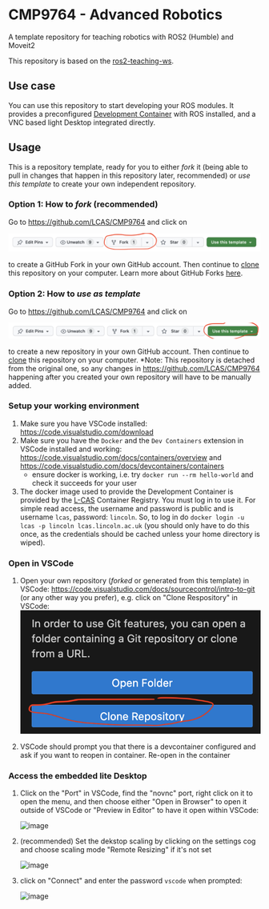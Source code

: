 # CMP9764 - Advanced Robotics
A template repository for teaching robotics with ROS2 (Humble) and Moveit2

This repository is based on the [ros2-teaching-ws](https://github.com/lcas/ros2-teaching-ws).

## Use case

You can use this repository to start developing your ROS modules. It provides a preconfigured [Development Container](https://containers.dev/) with ROS installed, and a VNC based light Desktop integrated directly.

## Usage

This is a repository template, ready for you to either *fork* it (being able to pull in changes that happen in this repository later, recommended) or *use this template* to create your own independent repository.

### Option 1: How to *fork* (recommended)

Go to https://github.com/LCAS/CMP9764 and click on 

![Fork](.assets/fork.png) 

to create a GitHub Fork in your own GitHub account. Then continue to [clone](https://docs.github.com/en/repositories/creating-and-managing-repositories/cloning-a-repository) this repository on your computer. Learn more about GitHub Forks [here](https://docs.github.com/en/pull-requests/collaborating-with-pull-requests/working-with-forks/fork-a-repo).

### Option 2: How to *use as template*

Go to https://github.com/LCAS/CMP9764 and click on 

![usetemplate](.assets/usetemplate.png)

to create a new repository in your own GitHub account. Then continue to [clone](https://docs.github.com/en/repositories/creating-and-managing-repositories/cloning-a-repository) this repository on your computer. *Note: This repository is detached from the original one, so any changes in https://github.com/LCAS/CMP9764 happening after you created your own repository will have to be manually added.


### Setup your working environment

1. Make sure you have VSCode installed: https://code.visualstudio.com/download
2. Make sure you have the `Docker` and the `Dev Containers` extension in VSCode installed and working: https://code.visualstudio.com/docs/containers/overview and https://code.visualstudio.com/docs/devcontainers/containers
    * ensure docker is working, i.e. try `docker run --rm hello-world` and check it succeeds for your user
3. The docker image used to provide the Development Container is provided by the [L-CAS](https://lcas.lincoln.ac.uk) Container Registry. You must log in to use it. For simple read access, the username and password is public and is username `lcas`, password: `lincoln`. So, to log in do `docker login -u lcas -p lincoln lcas.lincoln.ac.uk` (you should only have to do this once, as the credentials should be cached unless your home directory is wiped).

### Open in VSCode

1. Open your own repository (*forked* or generated from this template) in VSCode: https://code.visualstudio.com/docs/sourcecontrol/intro-to-git (or any other way you prefer), e.g. click on "Clone Respository" in VSCode:
    ![Alt text](.assets/clone.png)

2. VSCode should prompt you that there is a devcontainer configured and ask if you want to reopen in container. Re-open in the container

### Access the embedded lite Desktop

1. Click on the "Port" in VSCode, find the "novnc" port, right click on it to open the menu, and then choose either "Open in Browser" to open it outside of VSCode or "Preview in Editor" to have it open within VSCode:

   <img width="735" alt="image" src="https://github.com/LCAS/ros2-teaching-ws/assets/1153084/2b0bdfa9-07ea-4238-a0b9-dd2dc8f4c111">

2. (recommended) Set the dekstop scaling by clicking on the settings cog and choose scaling mode "Remote Resizing" if it's not set

   <img width="292" alt="image" src="https://github.com/LCAS/ros2-teaching-ws/assets/1153084/2d9bc88e-7319-4723-968a-0aa08db026ef">

3. click on "Connect" and enter the password `vscode` when prompted:

   <img width="455" alt="image" src="https://github.com/LCAS/ros2-teaching-ws/assets/1153084/ddc224eb-5980-4d9a-994e-b05aa1e9fc1d">
